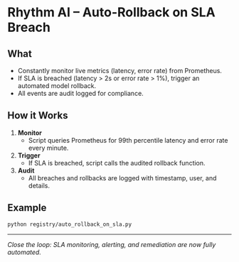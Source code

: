 # Rhythm AI – Auto-Rollback on SLA Breach

## What

- Constantly monitor live metrics (latency, error rate) from Prometheus.
- If SLA is breached (latency > 2s or error rate > 1%), trigger an automated model rollback.
- All events are audit logged for compliance.

## How it Works

1. **Monitor**
   - Script queries Prometheus for 99th percentile latency and error rate every minute.
2. **Trigger**
   - If SLA is breached, script calls the audited rollback function.
3. **Audit**
   - All breaches and rollbacks are logged with timestamp, user, and details.

## Example

```bash
python registry/auto_rollback_on_sla.py
```

---

*Close the loop: SLA monitoring, alerting, and remediation are now fully automated.*